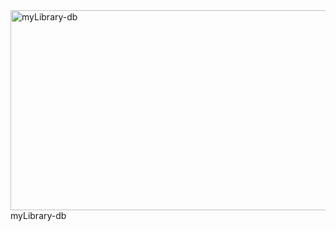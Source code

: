 <img src="https://socialify.git.ci/Nokwanda2000/myLibrary-db/image?language=1&owner=1&name=1&stargazers=1&theme=Light" alt="myLibrary-db" width="640" height="320" />
myLibrary-db
